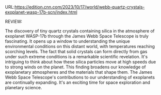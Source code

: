 URL:https://edition.cnn.com/2023/10/17/world/webb-quartz-crystals-exoplanet-wasp-17b-scn/index.html

REVIEW:

The discovery of tiny quartz crystals containing silica in the atmosphere of exoplanet WASP-17b through the James Webb Space Telescope is truly fascinating. It opens up a window to understanding the unique environmental conditions on this distant world, with temperatures reaching scorching levels. The fact that solid crystals can form directly from gas under such extreme conditions is a remarkable scientific revelation. It's intriguing to think about how these silica particles move at high speeds due to strong winds on the planet. This finding broadens our knowledge of exoplanetary atmospheres and the materials that shape them. The James Webb Space Telescope's contributions to our understanding of exoplanets are continually expanding. It's an exciting time for space exploration and planetary science.
